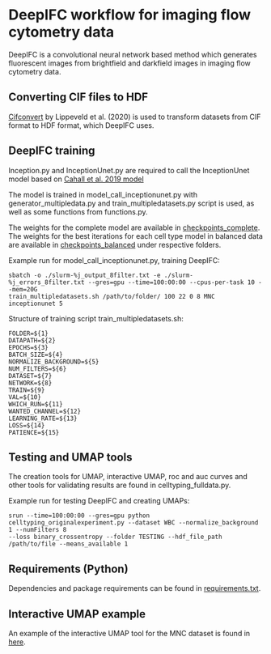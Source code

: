 # DeepIFC workflow for imaging flow cytometry data

DeepIFC is a convolutional neural network based method which generates fluorescent images from brightfield and darkfield images in imaging flow cytometry data.

## Converting CIF files to HDF
[Cifconvert](https://github.com/saeyslab/cifconvert) by Lippeveld et al. (2020) is used to transform datasets from CIF format to HDF format, which DeepIFC uses. 

## DeepIFC training
Inception.py and InceptionUnet.py are required to call the InceptionUnet model based on [Cahall et al. 2019 model](https://github.com/danielenricocahall/Keras-UNet)

The model is trained in model_call_inceptionunet.py with generator_multipledata.py and train_multipledatasets.py script is used, as well as some functions from functions.py.

The weights for the complete model are available in [checkpoints_complete](https://github.com/timonenv/DeepIFC/tree/master/checkpoints_complete).
The weights for the best iterations for each cell type model in balanced data are available in [checkpoints_balanced](https://github.com/timonenv/DeepIFC/tree/master/checkpoints_balanced) under respective folders.

Example run for model_call_inceptionunet.py, training DeepIFC:
```
sbatch -o ./slurm-%j_output_8filter.txt -e ./slurm-%j_errors_8filter.txt --gres=gpu --time=100:00:00 --cpus-per-task 10 --mem=20G 
train_multipledatasets.sh /path/to/folder/ 100 22 0 8 MNC inceptionunet 5
```

Structure of training script train_multipledatasets.sh:
```
FOLDER=${1}
DATAPATH=${2}
EPOCHS=${3}
BATCH_SIZE=${4}
NORMALIZE_BACKGROUND=${5}
NUM_FILTERS=${6}
DATASET=${7}
NETWORK=${8}
TRAIN=${9}
VAL=${10}
WHICH_RUN=${11}
WANTED_CHANNEL=${12}
LEARNING_RATE=${13}
LOSS=${14}
PATIENCE=${15}
```

## Testing and UMAP tools
The creation tools for UMAP, interactive UMAP, roc and auc curves and other tools for validating results are found in celltyping_fulldata.py.

Example run for testing DeepIFC and creating UMAPs:
```
srun --time=100:00:00 --gres=gpu python celltyping_originalexperiment.py --dataset WBC --normalize_background 1 --numFilters 8 
--loss binary_crossentropy --folder TESTING --hdf_file_path /path/to/file --means_available 1
```

## Requirements (Python)
Dependencies and package requirements can be found in [requirements.txt](https://github.com/timonenv/DeepIFC/blob/master/requirements.txt).

## Interactive UMAP example
An example of the interactive UMAP tool for the MNC dataset is found in [here](https://timonenv.github.io/DeepIFC/).

